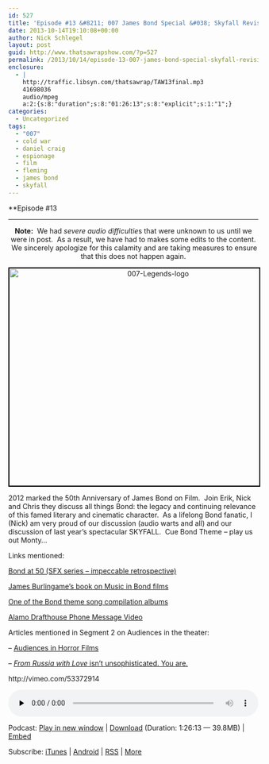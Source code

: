 ```yaml
---
id: 527
title: 'Episode #13 &#8211; 007 James Bond Special &#038; Skyfall Revisited'
date: 2013-10-14T19:10:08+00:00
author: Nick Schlegel
layout: post
guid: http://www.thatsawrapshow.com/?p=527
permalink: /2013/10/14/episode-13-007-james-bond-special-skyfall-revisited/
enclosure:
  - |
    http://traffic.libsyn.com/thatsawrap/TAW13final.mp3
    41698036
    audio/mpeg
    a:2:{s:8:"duration";s:8:"01:26:13";s:8:"explicit";s:1:"1";}
categories:
  - Uncategorized
tags:
  - "007"
  - cold war
  - daniel craig
  - espionage
  - film
  - fleming
  - james bond
  - skyfall
---
```

**Episode #13  
******************

<p style="text-align: center;">
  <strong>Note:</strong>  We had <em>severe audio difficultie</em>s that were unknown to us until we were in post.  As a result, we have had to makes some edits to the content.  We sincerely apologize for this calamity and are taking measures to ensure that this does not happen again.
</p>

<p style="text-align: center;">
  <a href="http://www.thatsawrapshow.com/wp-content/uploads/2013/10/007-Legends-logo.jpg"><img class="aligncenter  wp-image-532" style="border-width: 2px; border-color: black; border-style: solid;" alt="007-Legends-logo" src="http://www.thatsawrapshow.com/wp-content/uploads/2013/10/007-Legends-logo-1024x768.jpg" width="584" height="438" srcset="http://www.thatsawrapshow.com/wp-content/uploads/2013/10/007-Legends-logo-1024x768.jpg 1024w, http://www.thatsawrapshow.com/wp-content/uploads/2013/10/007-Legends-logo-300x225.jpg 300w, http://www.thatsawrapshow.com/wp-content/uploads/2013/10/007-Legends-logo-400x300.jpg 400w, http://www.thatsawrapshow.com/wp-content/uploads/2013/10/007-Legends-logo.jpg 1600w" sizes="(max-width: 584px) 100vw, 584px" /></a>
</p>

<div>
  <p>
    2012 marked the 50th Anniversary of James Bond on Film.  Join Erik, Nick and Chris they discuss all things Bond: the legacy and continuing relevance of this famed literary and cinematic character.  As a lifelong Bond fanatic, I (Nick) am very proud of our discussion (audio warts and all) and our discussion of last year&#8217;s spectacular SKYFALL.  Cue Bond Theme &#8211; play us out Monty&#8230;
  </p>
  
  <p>
    Links mentioned:
  </p>
  
  <p>
    <a href="http://www.sfx.co.uk/tag/bond-50/    " target="_blank">Bond at 50 (SFX series &#8211; impeccable retrospective)</a>
  </p>
  
  <p>
    <a href="http://www.amazon.com/The-Music-James-Bond-Burlingame/dp/019986330X/ref=sr_1_1?ie=UTF8&qid=1381802208&sr=8-1&keywords=the+music+of+bond ">James Burlingame&#8217;s book on Music in Bond films</a>
  </p>
  
  <p>
    <a href="http://www.amazon.com/Best-Bond-James-Bond-The/dp/B001FQHQRI/ref=sr_1_9?ie=UTF8&qid=1381802208&sr=8-9&keywords=the+music+of+bond">One of the Bond theme song compilation albums</a>
  </p>
  
  <p>
    <a href="http://www.youtube.com/watch?v=1L3eeC2lJZs">Alamo Drafthouse Phone Message Video</a>
  </p>
  
  <p>
    Articles mentioned in Segment 2 on Audiences in the theater:
  </p>
  
  <p>
    &#8211; <a href="http://www.filmschoolrejects.com/opinions/audiences-are-ruining-the-quiet-horror-movie-experience.php?utm_source=dlvr.it&utm_medium=twitter&utm_campaign=rejects">Audiences in Horror Films</a>
  </p>
  
  <p>
    &#8211; <a href="http://blogs.indiewire.com/pressplay/from-russia-with-love-is-not-unsophisticated-you-are"><em>From Russia with Love</em> isn&#8217;t unsophisticated. You are.</a>
  </p>
  
  <p>
    http://vimeo.com/53372914
  </p>
</div>

<div class="powerpress_player" id="powerpress_player_253">
  <audio class="wp-audio-shortcode" id="audio-527-13" preload="none" style="width: 100%;" controls="controls"><source type="audio/mpeg" src="http://media.blubrry.com/thatsawrap/p/traffic.libsyn.com/thatsawrap/TAW13final.mp3?_=13" /><a href="http://media.blubrry.com/thatsawrap/p/traffic.libsyn.com/thatsawrap/TAW13final.mp3">http://media.blubrry.com/thatsawrap/p/traffic.libsyn.com/thatsawrap/TAW13final.mp3</a></audio>
</div>

<p class="powerpress_links powerpress_links_mp3">
  Podcast: <a href="http://media.blubrry.com/thatsawrap/p/traffic.libsyn.com/thatsawrap/TAW13final.mp3" class="powerpress_link_pinw" target="_blank" title="Play in new window" onclick="return powerpress_pinw('http://www.thatsawrapshow.com/?powerpress_pinw=527-podcast');" rel="nofollow">Play in new window</a> | <a href="http://media.blubrry.com/thatsawrap/p/traffic.libsyn.com/thatsawrap/TAW13final.mp3" class="powerpress_link_d" title="Download" rel="nofollow" download="TAW13final.mp3">Download</a> (Duration: 1:26:13 &#8212; 39.8MB) | <a href="#" class="powerpress_link_e" title="Embed" onclick="return powerpress_show_embed('527-podcast');" rel="nofollow">Embed</a>
</p>

<p class="powerpress_embed_box" id="powerpress_embed_527-podcast" style="display: none;">
  <input id="powerpress_embed_527-podcast_t" type="text" value="<iframe width=&quot;320&quot; height=&quot;30&quot; src=&quot;http://www.thatsawrapshow.com/?powerpress_embed=527-podcast&amp;powerpress_player=mediaelement-audio&quot; frameborder=&quot;0&quot; scrolling=&quot;no&quot;></iframe>" onclick="javascript: this.select();" onfocus="javascript: this.select();" style="width: 70%;" readOnly />
</p>

<p class="powerpress_links powerpress_subscribe_links">
  Subscribe: <a href="https://itunes.apple.com/us/podcast/thats-a-wrap!/id638015669?mt=2&ls=1" class="powerpress_link_subscribe powerpress_link_subscribe_itunes" title="Subscribe on iTunes" rel="nofollow">iTunes</a> | <a href="http://subscribeonandroid.com/www.thatsawrapshow.com/feed/podcast/" class="powerpress_link_subscribe powerpress_link_subscribe_android" title="Subscribe on Android" rel="nofollow">Android</a> | <a href="http://www.thatsawrapshow.com/feed/podcast/" class="powerpress_link_subscribe powerpress_link_subscribe_rss" title="Subscribe via RSS" rel="nofollow">RSS</a> | <a href="http://www.thatsawrapshow.com/subscribe-to-podcast/" class="powerpress_link_subscribe powerpress_link_subscribe_more" title="More" rel="nofollow">More</a>
</p>

<!--powerpress_player-->